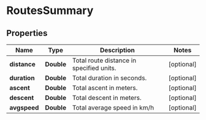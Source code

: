 
# RoutesSummary

## Properties
Name | Type | Description | Notes
------------ | ------------- | ------------- | -------------
**distance** | **Double** | Total route distance in specified units. |  [optional]
**duration** | **Double** | Total duration in seconds. |  [optional]
**ascent** | **Double** | Total ascent in meters. |  [optional]
**descent** | **Double** | Total descent in meters. |  [optional]
**avgspeed** | **Double** | Total average speed in km/h |  [optional]



